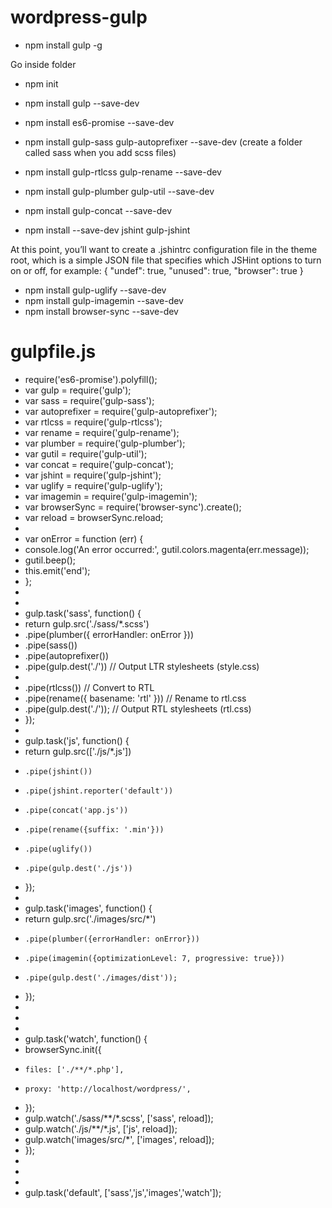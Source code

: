 # wordpress-gulp

* npm install gulp -g

Go inside folder

* npm init
* npm install gulp --save-dev
* npm install es6-promise --save-dev
* npm install gulp-sass gulp-autoprefixer --save-dev (create a folder called sass when you add scss files)
* npm install gulp-rtlcss gulp-rename --save-dev
* npm install gulp-plumber gulp-util --save-dev
* npm install gulp-concat --save-dev

* npm install --save-dev jshint gulp-jshint

At this point, you’ll want to create a .jshintrc configuration file in the theme root, which is a simple JSON file that specifies which JSHint options to turn on or off, for example:
{
  "undef": true,
  "unused": true,
  "browser": true
}



* npm install gulp-uglify --save-dev
* npm install gulp-imagemin --save-dev
* npm install browser-sync --save-dev

# gulpfile.js

* require('es6-promise').polyfill();
* var gulp          = require('gulp');
* var sass          = require('gulp-sass');
* var autoprefixer  = require('gulp-autoprefixer');
* var rtlcss       = require('gulp-rtlcss');
* var rename       = require('gulp-rename');
* var plumber = require('gulp-plumber');
* var gutil = require('gulp-util');
* var concat = require('gulp-concat');
* var jshint = require('gulp-jshint');
* var uglify = require('gulp-uglify');
* var imagemin = require('gulp-imagemin');
* var browserSync = require('browser-sync').create();
* var reload = browserSync.reload;
* 
* var onError = function (err) {
*   console.log('An error occurred:', gutil.colors.magenta(err.message));
*   gutil.beep();
*   this.emit('end');
* };
* 
* 
* gulp.task('sass', function() {
*   return gulp.src('./sass/*.scss')
*   .pipe(plumber({ errorHandler: onError }))
*   .pipe(sass())
*   .pipe(autoprefixer())
*   .pipe(gulp.dest('./'))              // Output LTR stylesheets (style.css)
* 
*   .pipe(rtlcss())                     // Convert to RTL
*   .pipe(rename({ basename: 'rtl' }))  // Rename to rtl.css
*   .pipe(gulp.dest('./'));             // Output RTL stylesheets (rtl.css)
* });
* 
* gulp.task('js', function() {
*   return gulp.src(['./js/*.js'])
*     .pipe(jshint())
*     .pipe(jshint.reporter('default'))
*     .pipe(concat('app.js'))
*     .pipe(rename({suffix: '.min'}))
*     .pipe(uglify())
*     .pipe(gulp.dest('./js'))
* });
* 
* gulp.task('images', function() {
*   return gulp.src('./images/src/*')
*     .pipe(plumber({errorHandler: onError}))
*     .pipe(imagemin({optimizationLevel: 7, progressive: true}))
*     .pipe(gulp.dest('./images/dist'));
* });
* 
* 
* 
* gulp.task('watch', function() {
*   browserSync.init({
*     files: ['./**/*.php'],
*     proxy: 'http://localhost/wordpress/',
*   });
*   gulp.watch('./sass/**/*.scss', ['sass', reload]);
*   gulp.watch('./js/**/*.js', ['js', reload]);
*   gulp.watch('images/src/*', ['images', reload]);
* });
* 
* 
* 
* gulp.task('default', ['sass','js','images','watch']);